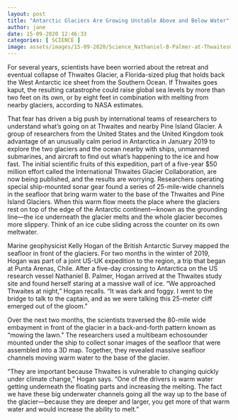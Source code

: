 ```yaml
---
layout: post
title: "Antarctic Glaciers Are Growing Unstable Above and Below Water"
author: jane 
date: 15-09-2020 12:46:33 
categories: [ SCIENCE ] 
image: assets/images/15-09-2020/Science_Nathaniel-B-Palmer-at-ThwaitesGlacier_credit-Alex-Mazur.jpg
---
```

For several years, scientists have been worried about the retreat and eventual collapse of Thwaites Glacier, a Florida-sized plug that holds back the West Antarctic ice sheet from the Southern Ocean. If Thwaites goes kaput, the resulting catastrophe could raise global sea levels by more than two feet on its own, or by eight feet in combination with melting from nearby glaciers, according to NASA estimates.

That fear has driven a big push by international teams of researchers to understand what’s going on at Thwaites and nearby Pine Island Glacier. A group of researchers from the United States and the United Kingdom took advantage of an unusually calm period in Antarctica in January 2019 to explore the two glaciers and the ocean nearby with ships, unmanned submarines, and aircraft to find out what’s happening to the ice and how fast. The initial scientific fruits of this expedition, part of a five-year $50 million effort called the International Thwaites Glacier Collaboration, are now being published, and the results are worrying. Researchers operating special ship-mounted sonar gear found a series of 25-mile-wide channels in the seafloor that bring warm water to the base of the Thwaites and Pine Island Glaciers. When this warm flow meets the place where the glaciers rest on top of the edge of the Antarctic continent—known as the grounding line—the ice underneath the glacier melts and the whole glacier becomes more slippery. Think of an ice cube sliding across the counter on its own meltwater.

Marine geophysicist Kelly Hogan of the British Antarctic Survey mapped the seafloor in front of the glaciers. For two months in the winter of 2019, Hogan was part of a joint US-UK expedition to the region, a trip that began at Punta Arenas, Chile. After a five-day crossing to Antarctica on the US research vessel Nathaniel B. Palmer, Hogan arrived at the Thwaites study site and found herself staring at a massive wall of ice. “We approached Thwaites at night,” Hogan recalls. “It was dark and foggy. I went to the bridge to talk to the captain, and as we were talking this 25-meter cliff emerged out of the gloom.”

Over the next two months, the scientists traversed the 80-mile wide embayment in front of the glacier in a back-and-forth pattern known as “mowing the lawn.” The researchers used a multibeam echosounder mounted under the ship to collect sonar images of the seafloor that were assembled into a 3D map. Together, they revealed massive seafloor channels moving warm water to the base of the glacier.

“They are important because Thwaites is vulnerable to changing quickly under climate change,” Hogan says. “One of the drivers is warm water getting underneath the floating parts and increasing the melting. The fact we have these big underwater channels going all the way up to the base of the glacier—because they are deeper and larger, you get more of that warm water and would increase the ability to melt.”